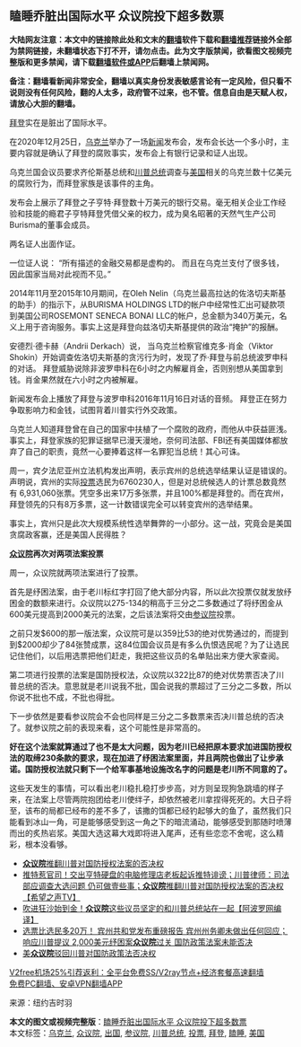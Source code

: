  <h2>瞌睡乔脏出国际水平 众议院投下超多数票</h2> <p class="notice"><b>大陆网友注意：本文中的链接除此处和文末的<a href="https://github.com/bannedbook/fanqiang" >翻墙</a>软件下载和<a href="https://github.com/killgcd/justmysocks/blob/master/README.md">翻墙推荐</a>链接外全部为禁网链接，未翻墙状态下打不开，请勿点击。此为文字版禁闻，欲看图文视频完整版和更多禁闻，请下载<a href="https://github.com/bannedbook/fanqiang">翻墙软件或APP</a>后翻墙上禁闻网。</p><p>备注：翻墙看新闻非常安全，翻墙以真实身份发表敏感言论有一定风险，但只看不说则没有任何风险，翻的人太多，政府管不过来，也不管。信息自由是天赋人权，请放心大胆的翻墙。</b></p>  <div class="entry"> <p id="conimg"><a href="https://www.bannedbook.org/bnews/tag/%e6%8b%9c%e7%99%bb/" class="st_tag internal_tag" rel="tag" title="标签 拜登 下的日志">拜登</a>实在是脏出了国际水平。</p> <p>在2020年12月25日，<a href="https://www.bannedbook.org/bnews/tag/%e4%b9%8c%e5%85%8b%e5%85%b0/" class="st_tag internal_tag" rel="tag" title="标签 乌克兰 下的日志">乌克兰</a>举办了一场<span class='wp_keywordlink_affiliate'><a href="https://www.bannedbook.org/" title="新闻">新闻</a></span>发布会，发布会长达一个多小时，主要内容就是确认了拜登的腐败事实，发布会上有银行记录和证人出现。</p> <p>乌克兰国会议员要求齐伦斯基总统和<a href="https://www.bannedbook.org/bnews/tag/%E5%B7%9D%E6%99%AE%E6%80%BB%E7%BB%9F/" class="st_tag internal_tag" rel="tag" title="标签 川普总统 下的日志">川普总统</a>调查与<a href="https://www.bannedbook.org/bnews/tag/%e7%be%8e%e5%9b%bd/" class="st_tag internal_tag" rel="tag" title="标签 美国 下的日志">美国</a>相关的乌克兰数十亿美元的腐败行为，而拜登家族是该事件的主角。</p> <p>发布会上展示了拜登之子亨特·拜登数十万美元的银行交易。毫无相关企业工作经验和技能的瘾君子亨特拜登凭借父亲的权力，成为臭名昭著的天然气生产公司Burisma的董事会成员。</p> <p>两名证人出面作证。</p>  <p>一位证人说： “所有描述的金融交易都是虚构的。 而且在乌克兰支付了很多钱，因此国家当局对此视而不见。”</p> <p>2014年11月至2015年10月期间，在Oleh Nelin（乌克兰最高拉达的佐洛切夫斯基的助手）的指示下，从BURISMA HOLDINGS LTD的帐户中经常性汇出可疑款项到美国公司ROSEMONT SENECA BONAI LLC的帐户，总金额为340万美元，名义上用于咨询服务。事实上这是拜登向兹洛切夫斯基提供的政治“掩护”的报酬。</p> <p>安德烈·德卡赫（Andrii Derkach）说， 当乌克兰检察官维克多·肖金（Viktor Shokin）开始调查佐洛切夫斯基的贪污行为时，发现了乔·拜登与前总统波罗申科的对话。 拜登威胁说除非波罗申科在6小时之内解雇肖金，否则别想从美国拿到钱。肖金果然就在六小时之内被解雇。</p> <p>新闻发布会上播放了拜登与波罗申科2016年11月16日对话的音频。 拜登正在努力争取影响力和金钱，试图背着川普实行外交政策。</p> <p>乌克兰人知道拜登曾在自己的国家中扶植了一个腐败的政府，而他从中获益匪浅。事实上，拜登家族的犯罪证据早已漫天漫地，奈何司法部、FBI还有美国媒体都放弃了自己的职责，竟然一心要捧着这样一名罪犯当总统！其心可诛。</p>  <p>周一，宾夕法尼亚州立法机构发出声明，表示宾州的总统选举结果认证是错误的。声明说，宾州的实际<a href="https://www.bannedbook.org/bnews/tag/%E6%8A%95%E7%A5%A8/" class="st_tag internal_tag" rel="tag" title="标签 投票 下的日志">投票</a>选民为6760230人，但是对总统候选人的计票总数竟然有 6,931,060张票。凭空多出来17万多张票，并且100%都是拜登的。而在宾州，拜登领先的只有8万多票，这一计数错误完全可以转变宾州的选举结果。</p> <p>事实上，宾州只是此次大规模系统性选举舞弊的一小部分。这一战，究竟会是美国贪腐政客赢，还是美国人民得胜？</p> <p><strong><a href="https://www.bannedbook.org/bnews/tag/%E4%BC%97%E8%AE%AE%E9%99%A2/" class="st_tag internal_tag" rel="tag" title="标签 众议院 下的日志">众议院</a>再次对两项法案投票</strong></p> <p>周一，众议院就两项法案进行了投票。</p> <p>首先是纾困法案，由于老川标红字打回了绝大部分内容，所以此次投票仅就发放纾困金的数额来进行。众议院以275-134的稍高于三分之二多数通过了将纾困金从600美元提高到2000美元的法案，之后该法案将交由<a href="https://www.bannedbook.org/bnews/tag/%e5%8f%82%e8%ae%ae%e9%99%a2/" class="st_tag internal_tag" rel="tag" title="标签 参议院 下的日志">参议院</a>投票。</p>  <p>之前只发$600的那一版法案，众议院可是以359比53的绝对优势通过的，而提到到$2000却少了84张赞成票，这84位国会议员是有多么仇恨选民呢？为了让选民记住他们，以后用选票把他们赶走，我把这些议员的名单贴出来方便大家查阅。</p> <p>第二项进行投票的法案是国防授权法，众议院以322比87的绝对优势票否决了川普总统的否决。意思就是老川说我不批，国会说我的票超过了三分之二多数，所以你说不批也不成，不批也得批。</p> <p>下一步依然是要看参议院会不会也同样是三分之二多数票来否决川普总统的否决了。就参议院之前的表现来看，这个可能性是非常高的。</p> <p><strong>好在这个法案就算通过了也不是太大问题，因为老川已经把原本要求加进国防授权法的取缔230条款的要求，现在加进了纾困法案里面，并且两院也做出了让步承诺。国防授权法就只剩下一个给军事基地设施改名字的问题是老川所不同意的了。</strong></p> <p><strong></strong></p>  <p>这些天发生的事情，可以看出老川稳扎稳打步步高，对方则呈现狗急跳墙的样子来，在法案上尽管两院抱团给老川使绊子，却依然被老川拿捏得死死的。大日子将至，该布的局都已经布的差不多了，该撒的饵都已经钓起够大的鱼了，虽然我们只能看到冰山一角，可是能够感受到这一角之下的暗流涌动，能够感受到那随时喷薄而出的炙热岩浆。美国大选这幕大戏即将进入尾声，还有些恋恋不舍呢，这么精彩，根本没看够。</p> <ul class='op-related-articles' title='相关阅读'> <li><a href='https://www.bannedbook.org/bnews/worldnews/20201229/1457328.html' target='_blank'><b>众议院</b>推翻川普对国防授权法案的否决权</a></li> <li><a href='https://www.bannedbook.org/bnews/cbnews/20201229/1457282.html' target='_blank'>推特惹官司！交出亨特硬盘的电脑修理店老板起诉推特诽谤；川普律师：司法部应调查大选问题 仍可做壹些事；<b>众议院</b>推翻川普对国防授权法案的否决权【希望之声TV】</a></li> <li><a href='https://www.bannedbook.org/bnews/cnnews/20201229/1457084.html' target='_blank'>吹进狂沙始到金！<b>众议院</b>这些议员坚定的和川普总统站在一起【阿波罗网编译】</a></li> <li><a href='https://www.bannedbook.org/bnews/bannedvideo/20201229/1457076.html' target='_blank'>选票比选民多20万！ 宾州共和党发布重磅报告 宾州州务卿未做出任何回应；响应川普提议 2,000美元纾困案<b>众议院</b>过关 国防政策法案未能否决</a></li> <li><a href='https://www.bannedbook.org/bnews/comments/20201229/1456955.html' target='_blank'>美<b>众议院</b>驳回川普对国防政策法否决权</a></li> </ul> <p class="texttj"> <a href="https://www.bannedbook.org/forum23/topic22702.html" target="_blank">V2free机场25%引荐返利：全平台免费SS/V2ray节点+经济套餐高速翻墙</a><br/> <a href="https://github.com/bannedbook/fanqiang/wiki/%E7%A6%81%E9%97%BB%E7%BD%91%E5%AE%89%E5%8D%93%E7%BF%BB%E5%A2%99%E6%96%B0%E9%97%BBAPP" target="_blank">免费PC翻墙、安卓VPN翻墙APP</a></p><p> 来源：纽约吉时羽 </p><a name='sharetosocial'></a>       <div><b>本文的图文或视频完整版</b>：<a href='https://www.bannedbook.org/bnews/comments/20201230/1457531.html'>瞌睡乔脏出国际水平 众议院投下超多数票</a></div>  </div><!--END ENTRY--> <div class="postfooter"> <div>本文标签：<a href="https://www.bannedbook.org/bnews/tag/%e4%b9%8c%e5%85%8b%e5%85%b0/" rel="tag">乌克兰</a>, <a href="https://www.bannedbook.org/bnews/tag/%E4%BC%97%E8%AE%AE%E9%99%A2/" rel="tag">众议院</a>, <a href="https://www.bannedbook.org/bnews/tag/%e5%87%ba%e5%9b%bd/" rel="tag">出国</a>, <a href="https://www.bannedbook.org/bnews/tag/%e5%8f%82%e8%ae%ae%e9%99%a2/" rel="tag">参议院</a>, <a href="https://www.bannedbook.org/bnews/tag/%E5%B7%9D%E6%99%AE%E6%80%BB%E7%BB%9F/" rel="tag">川普总统</a>, <a href="https://www.bannedbook.org/bnews/tag/%E6%8A%95%E7%A5%A8/" rel="tag">投票</a>, <a href="https://www.bannedbook.org/bnews/tag/%e6%8b%9c%e7%99%bb/" rel="tag">拜登</a>, <a href="https://www.bannedbook.org/bnews/tag/%E7%9E%8C%E7%9D%A1/" rel="tag">瞌睡</a>, <a href="https://www.bannedbook.org/bnews/tag/%e7%be%8e%e5%9b%bd/" rel="tag">美国</a></div>  </div><!--END POSTFOOTER--> 